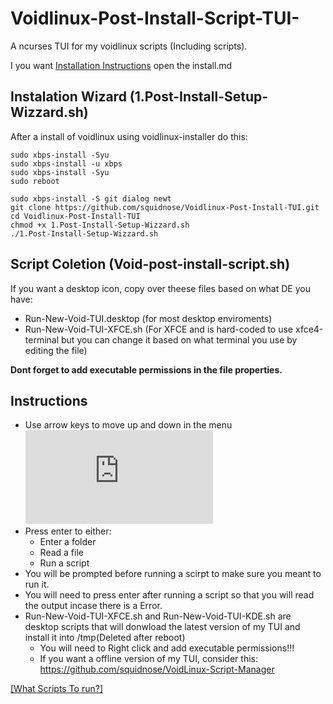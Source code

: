 # Voidlinux-Post-Install-Script-TUI-
A ncurses TUI for my voidlinux scripts (Including scripts). 

I you want [Installation Instructions](install.md) open the install.md

## Instalation Wizard (1.Post-Install-Setup-Wizzard.sh)
After a install of voidlinux using voidlinux-installer do this:
```
sudo xbps-install -Syu
sudo xbps-install -u xbps
sudo xbps-install -Syu
sudo reboot
```
```
sudo xbps-install -S git dialog newt
git clone https://github.com/squidnose/Voidlinux-Post-Install-TUI.git
cd Voidlinux-Post-Install-TUI
chmod +x 1.Post-Install-Setup-Wizzard.sh
./1.Post-Install-Setup-Wizzard.sh
```
## Script Coletion (Void-post-install-script.sh)
If you want a desktop icon, copy over theese files based on what DE you have:
- Run-New-Void-TUI.desktop (for most desktop enviroments)
- Run-New-Void-TUI-XFCE.sh (For XFCE and is hard-coded to use xfce4-terminal but you can change it based on what terminal you use by editing the file)

**Dont forget to add executable permissions in the file properties.**

## Instructions
- Use arrow keys to move up and down in the menu
![Alt text](https://squidnose.cz/lib/exe/fetch.php?media=0:void-tui.png)
- Press enter to either:
  - Enter a folder
  - Read a file
  - Run a script
- You will be prompted before running a scirpt to make sure you meant to run it.
- You will need to press enter after running a script so that you will read the output incase there is a Error.
- Run-New-Void-TUI-XFCE.sh and Run-New-Void-TUI-KDE.sh are desktop scripts that will donwload the latest version of my TUI and install it into /tmp(Deleted after reboot)
  - You will need to Right click and add executable permissions!!! 
  - If you want a offline version of my TUI, consider this: https://github.com/squidnose/VoidLinux-Script-Manager
 
[[What Scripts To run?]](https://github.com/squidnose/Voidlinux-Post-Install-TUI/blob/main/scripts/0.info.md)
